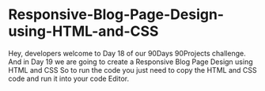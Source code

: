 # Responsive-Blog-Page-Design-using-HTML-and-CSS
Hey, developers welcome to Day 18 of our 90Days 90Projects challenge. And in Day 19 we are going to create a Responsive Blog Page Design using HTML and CSS  So to run the code you just need to copy the HTML and CSS code and run it into your code Editor.
